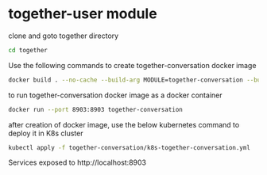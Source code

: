 # together-user module

clone and goto together directory

```bash
cd together
```

Use the following commands to create together-conversation docker image
```bash
docker build . --no-cache --build-arg MODULE=together-conversation --build-arg PORT=8903 -f docker/together-dependency.dev.Dockerfile -t together-conversation
```

to run together-conversation docker image as a docker container
```bash
docker run --port 8903:8903 together-conversation
```

after creation of docker image, use the below kubernetes command to deploy it in K8s cluster

```bash
kubectl apply -f together-conversation/k8s-together-conversation.yml
```

Services exposed to http://localhost:8903 
